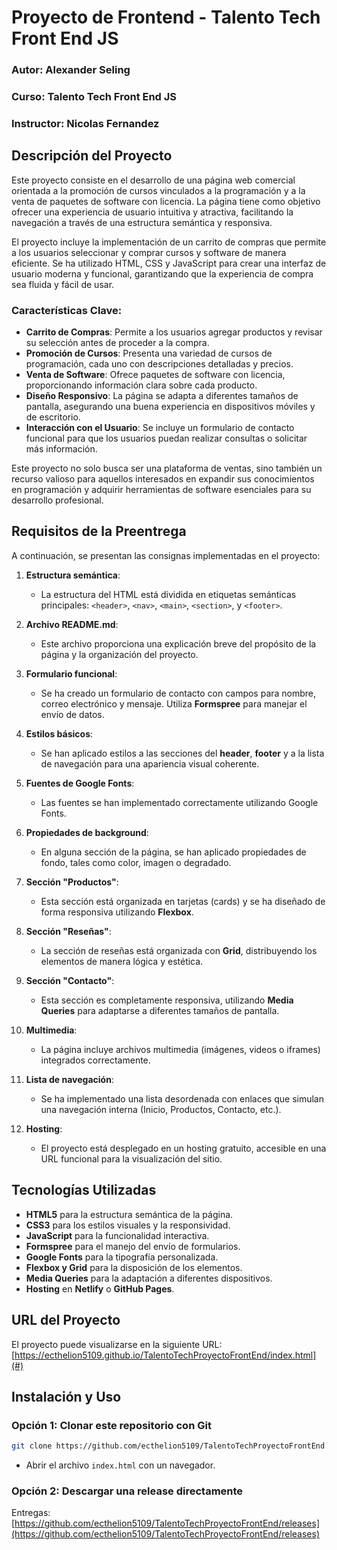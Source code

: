 # Proyecto de Frontend - Talento Tech Front End JS

### Autor: Alexander Seling
### Curso: Talento Tech Front End JS
### Instructor: Nicolas Fernandez

## Descripción del Proyecto

Este proyecto consiste en el desarrollo de una página web comercial orientada a la promoción de cursos vinculados a la programación y a la venta de paquetes de software con licencia. La página tiene como objetivo ofrecer una experiencia de usuario intuitiva y atractiva, facilitando la navegación a través de una estructura semántica y responsiva.

El proyecto incluye la implementación de un carrito de compras que permite a los usuarios seleccionar y comprar cursos y software de manera eficiente. Se ha utilizado HTML, CSS y JavaScript para crear una interfaz de usuario moderna y funcional, garantizando que la experiencia de compra sea fluida y fácil de usar.

### Características Clave:
- **Carrito de Compras**: Permite a los usuarios agregar productos y revisar su selección antes de proceder a la compra.
- **Promoción de Cursos**: Presenta una variedad de cursos de programación, cada uno con descripciones detalladas y precios.
- **Venta de Software**: Ofrece paquetes de software con licencia, proporcionando información clara sobre cada producto.
- **Diseño Responsivo**: La página se adapta a diferentes tamaños de pantalla, asegurando una buena experiencia en dispositivos móviles y de escritorio.
- **Interacción con el Usuario**: Se incluye un formulario de contacto funcional para que los usuarios puedan realizar consultas o solicitar más información.

Este proyecto no solo busca ser una plataforma de ventas, sino también un recurso valioso para aquellos interesados en expandir sus conocimientos en programación y adquirir herramientas de software esenciales para su desarrollo profesional.


## Requisitos de la Preentrega

A continuación, se presentan las consignas implementadas en el proyecto:

1. **Estructura semántica**: 
   - La estructura del HTML está dividida en etiquetas semánticas principales: `<header>`, `<nav>`, `<main>`, `<section>`, y `<footer>`.

2. **Archivo README.md**: 
   - Este archivo proporciona una explicación breve del propósito de la página y la organización del proyecto.

3. **Formulario funcional**:
   - Se ha creado un formulario de contacto con campos para nombre, correo electrónico y mensaje. Utiliza **Formspree** para manejar el envío de datos.

4. **Estilos básicos**:
   - Se han aplicado estilos a las secciones del **header**, **footer** y a la lista de navegación para una apariencia visual coherente.

5. **Fuentes de Google Fonts**:
   - Las fuentes se han implementado correctamente utilizando Google Fonts.

6. **Propiedades de background**:
   - En alguna sección de la página, se han aplicado propiedades de fondo, tales como color, imagen o degradado.

7. **Sección "Productos"**:
   - Esta sección está organizada en tarjetas (cards) y se ha diseñado de forma responsiva utilizando **Flexbox**.

8. **Sección "Reseñas"**:
   - La sección de reseñas está organizada con **Grid**, distribuyendo los elementos de manera lógica y estética.

9. **Sección "Contacto"**:
   - Esta sección es completamente responsiva, utilizando **Media Queries** para adaptarse a diferentes tamaños de pantalla.

10. **Multimedia**:
    - La página incluye archivos multimedia (imágenes, videos o iframes) integrados correctamente.

11. **Lista de navegación**:
    - Se ha implementado una lista desordenada con enlaces que simulan una navegación interna (Inicio, Productos, Contacto, etc.).

12. **Hosting**:
    - El proyecto está desplegado en un hosting gratuito, accesible en una URL funcional para la visualización del sitio.

## Tecnologías Utilizadas

- **HTML5** para la estructura semántica de la página.
- **CSS3** para los estilos visuales y la responsividad.
- **JavaScript** para la funcionalidad interactiva.
- **Formspree** para el manejo del envío de formularios.
- **Google Fonts** para la tipografía personalizada.
- **Flexbox y Grid** para la disposición de los elementos.
- **Media Queries** para la adaptación a diferentes dispositivos.
- **Hosting** en **Netlify** o **GitHub Pages**.

## URL del Proyecto

El proyecto puede visualizarse en la siguiente URL: [https://ecthelion5109.github.io/TalentoTechProyectoFrontEnd/index.html](#) 

## Instalación y Uso

### Opción 1: Clonar este repositorio con Git
```bash
git clone https://github.com/ecthelion5109/TalentoTechProyectoFrontEnd.git
```
- Abrir el archivo `index.html` con un navegador.

### Opción 2: Descargar una release directamente
Entregas: [https://github.com/ecthelion5109/TalentoTechProyectoFrontEnd/releases](https://github.com/ecthelion5109/TalentoTechProyectoFrontEnd/releases)
